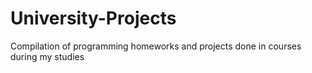 # University-Projects
Compilation of programming homeworks and projects done in courses during my studies

